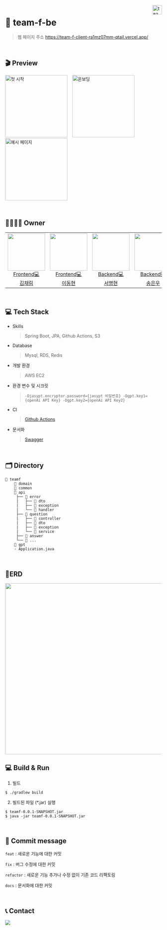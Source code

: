 <img src="https://user-images.githubusercontent.com/62706048/215301900-0c6b9f55-10be-4ed8-a6a2-bab0d89ae936.png" alt="teamf logo" align="right" height="30" >

# 🧹 team-f-be

> 웹 페이지 주소  https://team-f-client-ra1mz07mm-qtail.vercel.app/

<br/>

## 🎬 Preview

<img alt="첫 시작" src="https://user-images.githubusercontent.com/62706048/215301336-a2f18276-89c6-4224-9d0c-b216035b0613.png" width="200"/> &nbsp;&nbsp; <img alt="온보딩" src="https://user-images.githubusercontent.com/62706048/215301335-51acf430-c1f9-46fb-b77a-77ad7af8f620.png" width="200"/> &nbsp;&nbsp; <img alt="예시 페이지" src="https://user-images.githubusercontent.com/62706048/215301346-fef73581-8df9-49ce-aeea-f67a76554ded.png" width="200"/>



<br/>

## 👨‍👩‍👧‍👧 Owner

<table>
<tr>
  <td align=center>
  <a href="https://github.com/chaaerim">
  <img src="https://user-images.githubusercontent.com/62706048/215300686-545905be-911e-42ff-af2d-c084ac9a311d.png" width="120px"  />
  <br/>
  Frontend💻
  <br/>
  김채림
  </a>
  </td>
  
  <td align=center>
  <a href="https://github.com/L2HYUNN">
  <img src="https://user-images.githubusercontent.com/62706048/215300666-be5a23eb-6361-478a-ad12-290bc1219f52.png" width="120px"  />
  <br/>
  Frontend💻
  <br/>
  이동현
  </a>
  </td>
  
  
  <td align=center>
  <a href="https://github.com/sa46lll">
  <img src="https://user-images.githubusercontent.com/62706048/212285826-1c27e691-9e85-4911-af73-83c3541c9617.png" width="120px"  />
  <br/>
  Backend💻
  <br/>
  서명현
  </a>
  </td>
  
  <td align=center>
  <a href="https://github.com/be-student">
  <img src="https://user-images.githubusercontent.com/62706048/218370956-83e06032-045b-4046-ab50-c2fb1a8babaa.png" width="120px"  />
  <br/>
  Backend💻
  <br/>
  송은우
  </a>
  </td>
  
  <td align=center>
  <a href="https://github.com/neoJSH">
  <img src="https://user-images.githubusercontent.com/62706048/215300737-40fb893b-ae16-4108-a918-d9cc77dec872.png" width="120px"  />
  <br/>
  Designer🎨
  <br/>
  진승희
  </a>
  </td>
</tr>
</tr>
</table>

<br/>

## **💻 Tech Stack**

- Skills

  > Spring Boot, JPA, Github Actions, S3

>

- Database

  > Mysql, RDS, Redis

>

- 개발 환경

  > AWS EC2

>

- 환경 변수 및 시크릿

  > `-Djasypt.encryptor.password={jasypt 비밀번호} -Dgpt.key1={openAi API Key} -Dgpt.key2={openAi API Key2}`

>

- CI

  > [Github Actions](https://github.com/SPARCS-2023-StartUp-Hackathon-1/team-f-be/actions)

>

- 문서화

  > [Swagger]([https://qtail.hackathon.sparcs.org/api/swagger-ui/index.html](https://api.bview.store/api/swagger-ui/index.html))
  

>

<br/>

## 🗂 Directory

```
📂 teamf
    📂 domain
    📂 common
    📂 api
     ├── 📂 error
     |	 ├── 📂 dto
     |	 ├── 📂 exception
     |   └── 📂 handler
     ├── 📂 question
     |	 ├── 📂 controller
     |	 ├── 📂 dto
     |   ├── 📂 exception
     |   └── 📂 service
     ├── 📂 answer
     └── 📂 ...
    📂 gpt
	- Application.java
```

<br/>

## 📝ERD

<img src="https://user-images.githubusercontent.com/62706048/215301293-65778297-b9fb-4452-818e-cc53997619ff.png" width="550"/>

<br/>

## 💻 Build & Run

1. 빌드

```
$ ./gradlew build
```

2. 빌드된 파일 (*.jar) 실행

```
$ teamf-0.0.1-SNAPSHOT.jar
$ java -jar teamf-0.0.1-SNAPSHOT.jar
```

<br/>

## 📢 Commit message

`feat` : 새로운 기능에 대한 커밋

`fix` : 버그 수정에 대한 커밋

`refactor` : 새로운 기능 추가나 수정 없이 기존 코드 리팩토링

`docs` : 문서화에 대한 커밋


<br/>

## 📞 Contact

<a href="mailto:teamf.sparcs@gmail.com"><img src="https://img.shields.io/badge/Gmail-d14836?style=flat-square&logo=Gmail&logoColor=white&link=teamf.sparcs@gmail.com"/></a>

